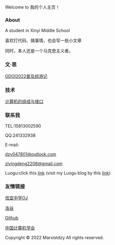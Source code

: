 Welcome to 我的个人主页！
### About
A student in Xinyi Middle School

喜欢打代码、搞事情，也会写一些小文章

同时，本人还是一个马克思主义者。
### 文·思
[GDOI2022普及组游记](https://www.luogu.com.cn/blog/Marxistdzy/gdoi2022-pu-ji-zu-you-ji)
### 技术
[计算机的组成与接口](https://www.luogu.com.cn/blog/Marxistdzy/ji-suan-ji-di-zu-cheng-yu-jie-kou)
### 联系我
TEL:15813002590

QQ:241332938

E-mail:

dzy047801@outlook.com

ziyingdeng2208@gmail.com

Luogu:click this [link](https://www.luogu.com.cn/user/578241)
(visit my Luogu blog by this [link](https://www.luogu.com.cn/blog/Marxistdzy/))
### 友情链接
[信宜中学OJ](http://175.178.85.68/)

[洛谷](https://www.luogu.com.cn/)

[Github](http://github.com/)

[中国计算机学会](https://www.ccf.org.cn/)

Copyright © 2022 Marxistdzy All rights reserved.
